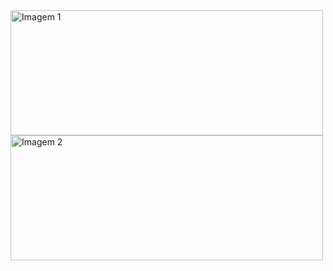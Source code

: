 <img src="https://github.com/pedroldlima/app_React-Native/assets/97321902/7850cef9-2f8f-416c-9ba9-7b01bb87123b" alt="Imagem 1" width="500" height="200">
<img src="https://github.com/pedroldlima/app_React-Native/assets/97321902/7273725c-6bba-4512-a486-5e5f79c72c08" alt="Imagem 2" width="500" height="200">
